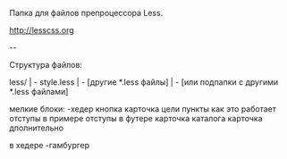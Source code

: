 Папка для файлов препроцессора Less.

http://lesscss.org

--

Структура файлов:

less/
| - style.less
| - [другие *.less файлы]
| - [или подпапки с другими *.less файлами]


мелкие блоки:
-хедер
кнопка
карточка цели
пункты как это работает
отступы в примере
отступы в футере
карточка каталога
карточка дполнительно


в хедере
-гамбургер

